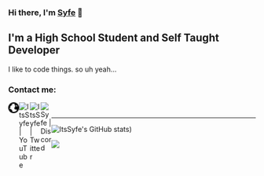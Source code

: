 <!--
**ItsSyfe/ItsSyfe** is a ✨ _special_ ✨ repository because its `README.md` (this file) appears on your GitHub profile.
-->

### Hi there, I'm [Syfe][website] 👋

## I'm a High School Student and Self Taught Developer

I like to code things. so uh yeah...

### Contact me:

[<img align="left" alt="itssyfe.github.io" width="22px" src="https://raw.githubusercontent.com/iconic/open-iconic/master/svg/globe.svg" />][website]
[<img align="left" alt="ItsSyfe | YouTube" width="22px" src="https://cdn.jsdelivr.net/npm/simple-icons@v3/icons/youtube.svg" />][youtube]
[<img align="left" alt="ItsSyfe | Twitter" width="22px" src="https://cdn.jsdelivr.net/npm/simple-icons@v3/icons/twitter.svg" />][twitter]
[<img align="left" alt="Syfe | Discord" width="22px" src="https://cdn.jsdelivr.net/npm/simple-icons@v3/icons/discord.svg" />][discord]

<br />

---

![ItsSyfe's GitHub stats](https://github-readme-stats.vercel.app/api?username=ItsSyfe&count_private=true&show_icons=true&theme=radical))


![](https://hit.yhype.me/github/profile?user_id=22247810)

[website]: https://itssyfe.github.io
[twitter]: https://twitter.com/ItsSyfe
[youtube]: https://www.youtube.com/channel/UCJDtOcWciOb2RN-Kf4qJ6GA
[discord]: https://dsc.bio/syfe

